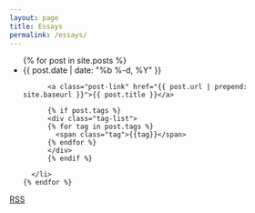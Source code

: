 ```yaml
---
layout: page
title: Essays
permalink: /essays/
---
```


  <ul class="post-list">
    {% for post in site.posts %}
      <li>
        <span class="post-meta">{{ post.date | date: "%b %-d, %Y" }}</span><br>

          <a class="post-link" href="{{ post.url | prepend: site.baseurl }}">{{ post.title }}</a>

          {% if post.tags %}
          <div class="tag-list">
          {% for tag in post.tags %}
            <span class="tag">{{tag}}</span>
          {% endfor %}
          </div>
          {% endif %}

      </li>
    {% endfor %}
  </ul>

  <p class="rss-subscribe note"><a href="{{ "/feed.xml" | prepend: site.baseurl }}">RSS</a></p>
